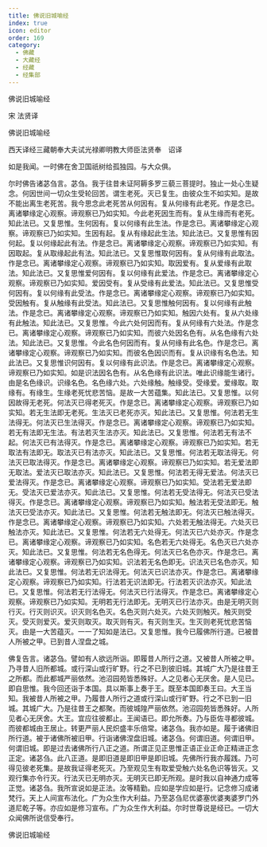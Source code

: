 ```yaml
---
title: 佛说旧城喻经
index: true
icon: editor
order: 169
category:
  - 佛藏
  - 大藏经
  - 经藏
  - 经集部
---
```


  佛说旧城喻经  

宋 法贤译  

佛说旧城喻经  

西天译经三藏朝奉大夫试光禄卿明教大师臣法贤奉　诏译  

如是我闻。一时佛在舍卫国祇树给孤独园。与大众俱。  

尔时佛告诸苾刍言。苾刍。我于往昔未证阿耨多罗三藐三菩提时。独止一处心生疑念。何因世间一切众生受轮回苦。谓生老死。灭已复生。由彼众生不如实知。是故不能出离生老死苦。我今思念此老死苦从何因有。复从何缘有此老死。作是念已。离诸攀缘定心观察。谛观察已乃如实知。今此老死因生而有。复从生缘而有老死。知此法已。又复思惟。生何因有。复以何缘有此生法。作是念已。离诸攀缘定心观察。谛观察已乃如实知。生因有起。复从有缘起此生法。知此法已。又复思惟有因何起。复以何缘起此有法。作是念已。离诸攀缘定心观察。谛观察已乃如实知。有因取起。复从取缘起此有法。知此法已。又复思惟取何因有。复从何缘有此取法。作是念已。离诸攀缘定心观察。谛观察已乃如实知。取因爱有。复从爱缘有此取法。知此法已。又复思惟爱何因有。复以何缘有此爱法。作是念已。离诸攀缘定心观察。谛观察已乃如实知。爱因受有。复从受缘有此爱法。知此法已。又复思惟受何因有。复以何缘有此受法。作是念已。离诸攀缘定心观察。谛观察已乃如实知。受因触有。复从触缘有此受法。知此法已。又复思惟触何因有。复以何缘有此触法。作是念已。离诸攀缘定心观察。谛观察已乃如实知。触因六处有。复从六处缘有此触法。知此法已。又复思惟。今此六处何因而有。复从何缘有六处法。作是念已。离诸攀缘定心观察。谛观察已乃如实知。而彼六处因名色有。从名色缘有六处法。知此法已。又复思惟。今此名色何因而有。复从何缘有此名色。作是念已。离诸攀缘定心观察。谛观察已乃如实知。而彼名色因识而有。复从识缘有名色法。知此法已。又复思惟识何因有。复以何缘有此识法。作是念已。离诸攀缘定心观察。谛观察已乃如实知。如是识法因名色有。从名色缘有此识法。唯此识缘能生诸行。由是名色缘识。识缘名色。名色缘六处。六处缘触。触缘受。受缘爱。爱缘取。取缘有。有缘生。生缘老死忧悲苦恼。是故一大苦蕴集。知此法已。又复思惟。以何因故得无老死。何法灭已得老死灭。作是念已。离诸攀缘定心观察。谛观察已乃如实知。若无生法即无老死。生法灭已老死亦灭。知此法已。又复思惟。何法若无生法得无。何法灭已生法得灭。作是念已。离诸攀缘定心观察。谛观察已乃如实知。若无有法即无生法。有法若灭生法亦灭。知此法已。又复思惟。何法若无有法不起。何法灭已有法得灭。作是念已。离诸攀缘定心观察。谛观察已乃如实知。若无取法有法即无。取法灭已有法亦灭。知此法已。又复思惟。何法若无取法得无。何法灭已取法得灭。作是念已。离诸攀缘定心观察。谛观察已乃如实知。若无爱法即无取法。爱法灭已取法亦灭。知此法已。又复思惟。何法若无得无爱法。何法灭已爱法得灭。作是念已。离诸攀缘定心观察。谛观察已乃如实知。受法若无爱法即无。受法灭已爱法亦灭。知此法已。又复思惟。何法若无受法得无。何法灭已受法得灭。作是念已。离诸攀缘定心观察。谛观察已乃如实知。触法若无受法即无。触法灭已受法亦灭。知此法已。又复思惟。何法若无触法即无。何法灭已触法得灭。作是念已。离诸攀缘定心观察。谛观察已乃如实知。六处若无触法得无。六处灭已触法亦灭。知此法已。又复思惟。何法若无六处得无。何法灭已六处亦灭。作是念已。离诸攀缘定心观察。谛观察已乃如实知。名色若无六处得无。名色灭已六处亦灭。知此法已。又复思惟。何法若无名色得无。何法灭已名色亦灭。作是念已。离诸攀缘定心观察。谛观察已乃如实知。识法若无名色即无。识法灭已名色亦灭。知此法已。又复思惟。何法若无识法得无。何法灭已识法亦灭。作是念已。离诸攀缘定心观察。谛观察已乃如实知。行法若无识法即无。行法若灭识法亦灭。知此法已。又复思惟。何法若无行法得无。何法灭已行法得灭。作是念已。离诸攀缘定心观察。谛观察已乃如实知。无明若无行法即无。无明灭已行法亦灭。由是无明灭则行灭。行灭则识灭。识灭则名色灭。名色灭则六处灭。六处灭则触灭。触灭则受灭。受灭则爱灭。爱灭则取灭。取灭则有灭。有灭则生灭。生灭则老死忧悲苦恼灭。由是一大苦蕴灭。一一了知如是法已。又复思惟。我今已履佛所行道。已被昔人所被之甲。已到昔人涅盘之城。  

佛复告言。诸苾刍。譬如有人欲远所诣。即履昔人所行之道。又被昔人所被之甲。乃寻昔人旧所都城。或行深山或行旷野。行之不已到彼旧城。其城广大乃是往昔王之所都。而此都城严丽依然。池沼园苑皆悉殊好。人之见者心无厌舍。是人见已。即自思惟。我今回还诣于本国。具以斯事上奏于王。既至本国即奏王曰。大王当知。我被昔人所被之甲。乃履昔人所行之道或行深山或行旷野。行之不已到一旧城。其城广大。乃是往昔王之都聚。而彼城隍严丽依然。池沼园苑皆悉殊好。人所见者心无厌舍。大王。宜应往彼都止。王闻语已。即允所奏。乃与臣佐寻都彼城。而彼都城由王居止。转更严丽人民炽盛丰乐倍常。诸苾刍。我亦如是。履于诸佛旧所行道。被于诸佛所被旧甲。行诣诸佛涅盘旧城。诸苾刍。何谓旧道。何谓旧甲。何谓旧城。即是过去诸佛所行八正之道。所谓正见正思惟正语正业正命正精进正念正定。诸苾刍。此八正道。是即旧道是即旧甲是即旧城。先佛所行我亦履践。乃可得见彼老死集。是故我证得老死灭。乃至观见生有取爱受触六处名色识等皆灭。又观行集亦令行灭。行法灭已无明亦灭。无明灭已即无所观。是时我以自神通力成等正觉。诸苾刍。我所宣说如是正法。汝等精勤。应如是学应如是行。记念修习成诸梵行。天上人间宣布法化。广为众生作大利益。乃至苾刍尼优婆塞优婆夷婆罗门外道尼乾子等。亦应如是修习宣布。广为众生作大利益。尔时世尊说是经已。一切大众闻佛所说信受奉行。  

佛说旧城喻经  

